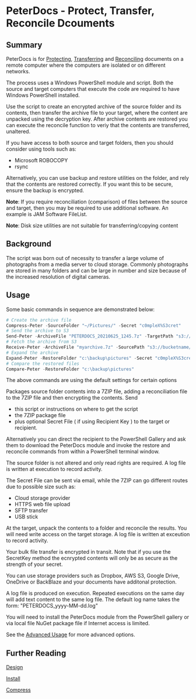 # PeterDocs - Protect, Transfer, Reconcile Dcouments

## Summary

PeterDocs is for [Protecting](Encryption.md), [Transferring](SendArchive.md) and [Reconciling](Reconcile.md) documents
on a remote computer where the computers are isolated or on different networks.

The process uses a Windows PowerShell module and script.  Both the source and target computers
that execute the code are required to have Windows PowerShell installed.

Use the script to create an encrypted archive of the source folder and its contents, then
transfer the archive file to your target, where the content are unpacked using the decryption
key. After archive contents are restored you can execute the reconcile function
to veriy that the contents are transferred, unaltered.

If you have access to both source and target folders, then you should consider
using tools such as:

* Microsoft ROBOCOPY
* rsync

Alternatively, you can use backup and restore utilities on the folder, and rely that
the contents are restored correctly.  If you want this to be secure, ensure
the backup is encrypted.

**Note**: If you require reconciliation (comparison) of files between the source
and target, then you may be required to use additional software.  An example is
JAM Software FileList.

**Note**: Disk size utilities are not suitable for transferring/copying content

## Background

The script was born out of necessity to transfer a large volume of photographs
from a media server to cloud storage.  Commonly photographs are stored in many
folders and can be large in number and size because of the increased
resolution of digital cameras.

## Usage

Some basic commands in sequence are demonstrated below:

```powershell
# Create the archive file
Compress-Peter -SourceFolder "~/Pictures/" -Secret "c0mpleX%S3cret" 
# Send the archive to S3
Send-Peter -ArchiveFile "PETERDOCS_20210625_1245.7z" -TargetPath "s3://bucketname/pathpeter/PETERDOCS_20210625_1245.7z"
# Fetch the archive from S3
Receive-Peter -ArchiveFile "myarchive.7z" -SourcePath "s3://bucketname/pathpeter/PETERDOCS_20210625_1245.7z" 
# Expand the archive 
Expand-Peter -RestoreFolder "c:\backup\pictures" -Secret "c0mpleX%S3cret" -ArchiveFile "myarchive.7z"      
# Compare the restored files
Compare-Peter -RestoreFolder "c:\backup\pictures"
```

The above commands are using the default settings for certain options

Packages source folder contents into a 7ZIP file, adding a reconciliation
file to the 7ZIP file and then encrypting the contents.  Send

* this script or instructions on where to get the script
* the 7ZIP package file
* plus optional Secret File ( if using Recipient Key ) to the target or recipient.

Alternatively you can direct the recipient to the PowerShell Gallery and ask them to
download the PeterDocs module and invoke the restore and reconcile commands from
within a PowerShell terminal window.

The source folder is not altered and only read rights are required. A log
file is written at execution to record activity.

The Secret File can be sent via email, while the 7ZIP can go different routes
due to possible size such as:

* Cloud storage provider
* HTTPS web file upload
* SFTP transfer
* USB stick

At the target, unpack the contents to a folder and reconcile the results.  You
will need write access on the target storage. A log file is written at exceution
to record activity.

Your bulk file transfer is encrypted in transit.  Note that if you use the
SecretKey method the ecnrypted contents will only be as secure as the strength
of your secret.

You can use storage providers such as Dropbox, AWS S3, Google Drive, OneDrive or BackBlaze
and your documents have additonal protection.

A log file is produced on execution.  Repeated executions on the same day
will add text content to the same log file.  The default log name takes the form:
"PETERDOCS_yyyy-MM-dd.log"

You will need to install the PeterDocs module from the PowerShell gallery or
via local file NuGet package file if Internet access is limited.

See the [Advanced Usage](Docs/Advanced.md) for more advanced options.

## Further Reading

[Design](Docs/Design.md)

[Install](Docs/Install.md)

[Compress](Docs/Compress.md)
